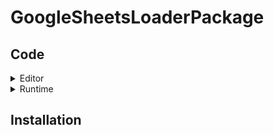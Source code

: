 # GoogleSheetsLoaderPackage

## Code
<details>
  <summary>Editor</summary>

  - [GoogleSheetEditor](Scripts/GoogleSheetEditor.cs) <br>
    : WindowEditor Layout 구현 클래스
    <br><br>
  - [GoogleSheetDataContainer](Scripts/GoogleSheetDataContainer.cs) <br><br>
  - [GoogleSheetResponse](Scripts/GoogleSheetResponse.cs) <br><br>
  - [GoogleSheetDefine](Scripts/GoogleSheetDefine.cs)

</details>

<details>
  <summary>Runtime</summary>

  - [GoogleSheetLoader](Scripts/Scripts/GoogleSheetLoader.cs)



</details>

## Installation
